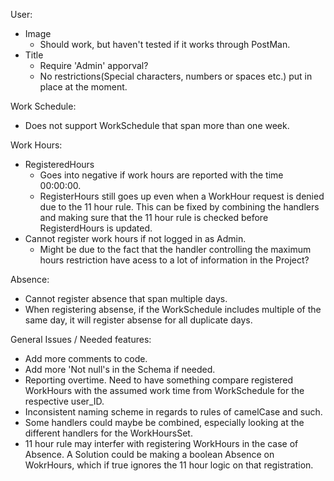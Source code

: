 User:
- Image
	- Should work, but haven't tested if it works through PostMan.
- Title
	- Require 'Admin' apporval?
	- No restrictions(Special characters, numbers or spaces etc.) put in place at the moment. 
 
Work Schedule:
- Does not support WorkSchedule that span more than one week.
 

Work Hours:
- RegisteredHours
	- Goes into negative if work hours are reported with the time 00:00:00.
	- RegisterHours still goes up even when a WorkHour request is denied due to the 11 hour rule. This can be fixed by combining the handlers
	  and making sure that the 11 hour rule is checked before RegisterdHours is updated.
- Cannot register work hours if not logged in as Admin.
	- Might be due to the fact that the handler controlling the maximum hours restriction have acess to a lot of information in the Project?


Absence:
- Cannot register absence that span multiple days.
- When registering absense, if the WorkSchedule includes multiple of the same day, it will register absense for all duplicate days.


General Issues / Needed features:
- Add more comments to code.
- Add more 'Not null's in the Schema if needed.
- Reporting overtime. Need to have something compare registered WorkHours with the assumed work time from WorkSchedule for the respective user_ID.
- Inconsistent naming scheme in regards to rules of camelCase and such.
- Some handlers could maybe be combined, especially looking at the different handlers for the WorkHoursSet.
- 11 hour rule may interfer with registering WorkHours in the case of Absence. A Solution could be making a boolean Absence on WokrHours, which 
if true ignores the 11 hour logic on that registration.